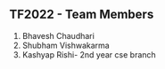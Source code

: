## TF2022 - Team Members

1. Bhavesh Chaudhari
2. Shubham Vishwakarma
3. Kashyap Rishi- 2nd year cse branch
